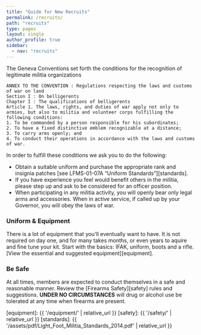 ```yaml
---
title: "Guide for New Recruits"
permalink: /recruits/
path: "recruits"
type: pages
layout: single
author_profile: true
sidebar:
  - nav: "recruits"
---
```


The Geneva Conventions set forth the conditions for the recognition of legitimate militia organizations

```
ANNEX TO THE CONVENTION : Regulations respecting the laws and customs of war on land
Section I : On belligerents 
Chapter I : The qualifications of belligerents
Article 1. The laws, rights, and duties of war apply not only to armies, but also to militia and volunteer corps fulfilling the following conditions: 
1. To be commanded by a person responsible for his subordinates;
2. To have a fixed distinctive emblem recognizable at a distance;
3. To carry arms openly; and
4. To conduct their operations in accordance with the laws and customs of war.
```

In order to fulfill these conditions we ask you to do the following:
* Obtain a suitable uniform and purchase the appropriate rank and insignia patches [see LFMS-01-07A “Uniform Standards”][standards].
* If you have experience you feel would benefit others in the militia, please step up and ask to be considered for an officer position.
* When participating in any militia activity, you will openly bear only legal arms and accessories. When in active service, if called up by your Governor, you will obey the laws of war.

### Uniform & Equipment

There is a lot of equipment that you'll eventually want to have. It is not required on day one, and for many takes months, or even years to aquire and fine tune your kit. Start with the basics: IFAK, uniform, boots and a rifle. [View the essential and suggested equipment][equipment].

### Be Safe

At all times, members are expected to conduct themselves in a safe and reasonable manner. Review the [Firearms Safety][safety] rules and suggestions.  **UNDER NO CIRCUMSTANCES** will drug or alcohol use be tolerated at any time when firearms are present.



[equipment]: {{ '/equipment/' | relative_url }}
[safety]: {{ '/safety/' | relative_url }}
[standards]: {{ '/assets/pdf/Light_Foot_Militia_Standards_2014.pdf' | relative_url }}
